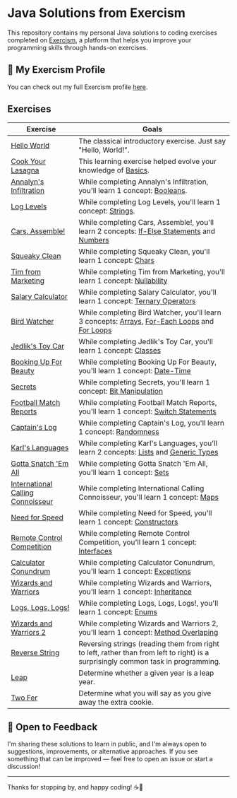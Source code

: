 # Java Solutions from Exercism

This repository contains my personal Java solutions to coding exercises completed on [Exercism](https://exercism.org/),
a platform that helps you improve your programming skills through hands-on exercises.

## 👤 My Exercism Profile

You can check out my full Exercism profile [here](https://exercism.org/profiles/Valmati).

## Exercises

| Exercise                                                               | Goals                                                                                                                                                                                                                                                              |
|------------------------------------------------------------------------|--------------------------------------------------------------------------------------------------------------------------------------------------------------------------------------------------------------------------------------------------------------------|
| [Hello World](hello-world)                                             | The classical introductory exercise. Just say "Hello, World!".                                                                                                                                                                                                     |
| [Cook Your Lasagna](lasagna)                                           | This learning exercise helped evolve your knowledge of [Basics](https://exercism.org/tracks/java/concepts/basics).                                                                                                                                                 |
| [Annalyn's Infiltration](annalyns-infiltration)                        | While completing Annalyn's Infiltration, you'll learn 1 concept: [Booleans](https://exercism.org/tracks/java/concepts/booleans).                                                                                                                                   |
| [Log Levels](log-levels)                                               | While completing Log Levels, you'll learn 1 concept: [Strings](https://exercism.org/tracks/java/concepts/strings).                                                                                                                                                 |
| [Cars, Assemble!](cars-assemble)                                       | While completing Cars, Assemble!, you'll learn 2 concepts: [If-Else Statements](https://exercism.org/tracks/java/concepts/if-else-statements) and [Numbers](https://exercism.org/tracks/java/concepts/numbers)                                                     |
| [Squeaky Clean](squeaky-clean)                                         | While completing Squeaky Clean, you'll learn 1 concept: [Chars](https://exercism.org/tracks/java/concepts/chars)                                                                                                                                                   |
| [Tim from Marketing](tim-from-marketing)                               | While completing Tim from Marketing, you'll learn 1 concept: [Nullability](https://exercism.org/tracks/java/concepts/nullability)                                                                                                                                  |
| [Salary Calculator](salary-calculator)                                 | While completing Salary Calculator, you'll learn 1 concept: [Ternary Operators](https://exercism.org/tracks/java/concepts/ternary-operators)                                                                                                                       |
| [Bird Watcher](bird-watcher)                                           | While completing Bird Watcher, you'll learn 3 concepts: [Arrays](https://exercism.org/tracks/java/concepts/arrays), [For-Each Loops](https://exercism.org/tracks/java/concepts/foreach-loops) and [For Loops](https://exercism.org/tracks/java/concepts/for-loops) |
| [Jedlik's Toy Car](jedliks-toy-car)                                    | While completing Jedlik's Toy Car, you'll learn 1 concept: [Classes](https://exercism.org/tracks/java/concepts/classes)                                                                                                                                            |
| [Booking Up For Beauty](booking-up-for-beauty)                         | While completing Booking Up For Beauty, you'll learn 1 concept: [Date-Time](https://exercism.org/tracks/java/concepts/datetime)                                                                                                                                    |
| [Secrets](secrets)                                                     | While completing Secrets, you'll learn 1 concept: [Bit Manipulation](https://exercism.org/tracks/java/concepts/bit-manipulation)                                                                                                                                   |
| [Football Match Reports](football-match-reports)                       | While completing Football Match Reports, you'll learn 1 concept: [Switch Statements](https://exercism.org/tracks/java/concepts/switch-statement)                                                                                                                   |
| [Captain's Log](captains-log)                                          | While completing Captain's Log, you'll learn 1 concept: [Randomness](https://exercism.org/tracks/java/concepts/randomness)                                                                                                                                         |
| [Karl's Languages](karls-languages)                                    | While completing Karl's Languages, you'll learn 2 concepts: [Lists](https://exercism.org/tracks/java/concepts/lists) and [Generic Types](https://exercism.org/tracks/java/concepts/generic-types)                                                                  |
| [Gotta Snatch 'Em All](gotta-snatch-em-all)                            | While completing Gotta Snatch 'Em All, you'll learn 1 concept: [Sets](https://exercism.org/tracks/java/concepts/sets)                                                                                                                                              |
| [International Calling Connoisseur](international-calling-connoisseur) | While completing International Calling Connoisseur, you'll learn 1 concept: [Maps](https://exercism.org/tracks/java/concepts/maps)                                                                                                                                 |
| [Need for Speed](need-for-speed)                                       | While completing Need for Speed, you'll learn 1 concept: [Constructors](https://exercism.org/tracks/java/concepts/constructors)                                                                                                                                    |
| [Remote Control Competition](remote-control-competition)               | While completing Remote Control Competition, you'll learn 1 concept: [Interfaces](https://exercism.org/tracks/java/concepts/interfaces)                                                                                                                            |
| [Calculator Conundrum](calculator-conundrum)                           | While completing Calculator Conundrum, you'll learn 1 concept: [Exceptions](https://exercism.org/tracks/java/concepts/exceptions)                                                                                                                                  |
| [Wizards and Warriors](wizards-and-warriors)                           | While completing Wizards and Warriors, you'll learn 1 concept: [Inheritance](https://exercism.org/tracks/java/concepts/inheritance)                                                                                                                                |
| [Logs, Logs, Logs!](logs-logs-logs)                                    | While completing Logs, Logs, Logs!, you'll learn 1 concept: [Enums](https://exercism.org/tracks/java/concepts/enums)                                                                                                                                               |
| [Wizards and Warriors 2](wizards-and-warriors-2)                       | While completing Wizards and Warriors 2, you'll learn 1 concept: [Method Overlaping](https://exercism.org/tracks/java/concepts/method-overloading)                                                                                                                 |
| [Reverse String](reverse-string)                                       | Reversing strings (reading them from right to left, rather than from left to right) is a surprisingly common task in programming.                                                                                                                                  |                                                                                                                                 |
| [Leap](leap)                                                           | Determine whether a given year is a leap year.                                                                                                                                                                                                                     |
| [Two Fer](two-fer)                                                     | Determine what you will say as you give away the extra cookie.                                                                                                                                                                                                     |

## 💬 Open to Feedback

I'm sharing these solutions to learn in public, and I'm always open to suggestions, improvements, or alternative
approaches. If you see something that can be improved — feel free to open an issue or start a discussion!

---

Thanks for stopping by, and happy coding! ☕🚀
